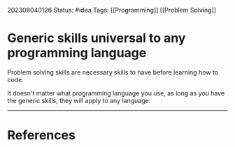 202308040126
Status: #idea
Tags: [[Programming]] [[Problem Solving]]
# Generic skills universal to any programming language

Problem solving skills are necessary skills to have before learning how to code.

It doesn't matter what programming language you use, as long as you have the generic skills, they will apply to any language.

---
# References